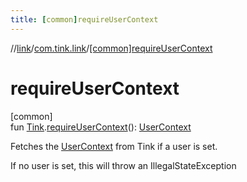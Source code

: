 ```yaml
---
title: [common]requireUserContext
---
```

//[link](../../index.html)/[com.tink.link](index.html)/[[common]requireUserContext]([common]require-user-context.html)



# requireUserContext



[common]\
fun [Tink](../com.tink.core/[common]-tink/index.html).[requireUserContext]([common]require-user-context.html)(): [UserContext](../com.tink.link.core.user/[common]-user-context/index.html)



Fetches the [UserContext](../com.tink.link.core.user/[common]-user-context/index.html) from Tink if a user is set.



If no user is set, this will throw an IllegalStateException




